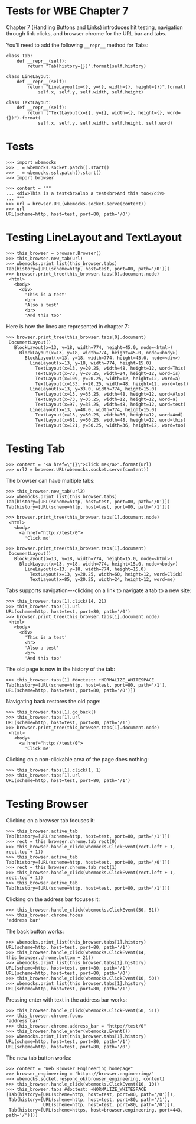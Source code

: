 Tests for WBE Chapter 7
=======================

Chapter 7 (Handling Buttons and Links) introduces hit testing, navigation
through link clicks, and browser chrome for the URL bar and tabs.

You'll need to add the following `__repr__` method for Tabs:

```
class Tab:
    def __repr__(self):
        return "Tab(history={})".format(self.history)

class LineLayout:
    def __repr__(self):
        return "LineLayout(x={}, y={}, width={}, height={})".format(
            self.x, self.y, self.width, self.height)

class TextLayout:
    def __repr__(self):
        return ("TextLayout(x={}, y={}, width={}, height={}, word={})").format(
            self.x, self.y, self.width, self.height, self.word)
```

Tests
=====

    >>> import wbemocks
    >>> _ = wbemocks.socket.patch().start()
    >>> _ = wbemocks.ssl.patch().start()
    >>> import browser

    >>> content = """
    ... <div>This is a test<br>Also a test<br>And this too</div>
    ... """
    >>> url = browser.URL(wbemocks.socket.serve(content))
    >>> url
    URL(scheme=http, host=test, port=80, path='/0')

Testing LineLayout and TextLayout
=================================

    >>> this_browser = browser.Browser()
    >>> this_browser.new_tab(url)
    >>> wbemocks.print_list(this_browser.tabs)
    Tab(history=[URL(scheme=http, host=test, port=80, path='/0')])
    >>> browser.print_tree(this_browser.tabs[0].document.node)
     <html>
       <body>
         <div>
           'This is a test'
           <br>
           'Also a test'
           <br>
           'And this too'

Here is how the lines are represented in chapter 7:

    >>> browser.print_tree(this_browser.tabs[0].document)
     DocumentLayout()
       BlockLayout(x=13, y=18, width=774, height=45.0, node=<html>)
         BlockLayout(x=13, y=18, width=774, height=45.0, node=<body>)
           BlockLayout(x=13, y=18, width=774, height=45.0, node=<div>)
             LineLayout(x=13, y=18, width=774, height=15.0)
               TextLayout(x=13, y=20.25, width=48, height=12, word=This)
               TextLayout(x=73, y=20.25, width=24, height=12, word=is)
               TextLayout(x=109, y=20.25, width=12, height=12, word=a)
               TextLayout(x=133, y=20.25, width=48, height=12, word=test)
             LineLayout(x=13, y=33.0, width=774, height=15.0)
               TextLayout(x=13, y=35.25, width=48, height=12, word=Also)
               TextLayout(x=73, y=35.25, width=12, height=12, word=a)
               TextLayout(x=97, y=35.25, width=48, height=12, word=test)
             LineLayout(x=13, y=48.0, width=774, height=15.0)
               TextLayout(x=13, y=50.25, width=36, height=12, word=And)
               TextLayout(x=61, y=50.25, width=48, height=12, word=this)
               TextLayout(x=121, y=50.25, width=36, height=12, word=too)


Testing Tab
===========

    >>> content = "<a href=\"{}\">Click me</a>".format(url)
    >>> url2 = browser.URL(wbemocks.socket.serve(content))

The browser can have multiple tabs:

    >>> this_browser.new_tab(url2)
    >>> wbemocks.print_list(this_browser.tabs)
    Tab(history=[URL(scheme=http, host=test, port=80, path='/0')])
    Tab(history=[URL(scheme=http, host=test, port=80, path='/1')])

    >>> browser.print_tree(this_browser.tabs[1].document.node)
     <html>
       <body>
         <a href="http://test/0">
           'Click me'

    >>> browser.print_tree(this_browser.tabs[1].document)
     DocumentLayout()
       BlockLayout(x=13, y=18, width=774, height=15.0, node=<html>)
         BlockLayout(x=13, y=18, width=774, height=15.0, node=<body>)
           LineLayout(x=13, y=18, width=774, height=15.0)
             TextLayout(x=13, y=20.25, width=60, height=12, word=Click)
             TextLayout(x=85, y=20.25, width=24, height=12, word=me)

Tabs supports navigation---clicking on a link to navigate a tab to a new site:

    >>> this_browser.tabs[1].click(14, 21)
    >>> this_browser.tabs[1].url
    URL(scheme=http, host=test, port=80, path='/0')
    >>> browser.print_tree(this_browser.tabs[1].document.node)
     <html>
       <body>
         <div>
           'This is a test'
           <br>
           'Also a test'
           <br>
           'And this too'

The old page is now in the history of the tab:

    >>> this_browser.tabs[1] #doctest: +NORMALIZE_WHITESPACE
    Tab(history=[URL(scheme=http, host=test, port=80, path='/1'), URL(scheme=http, host=test, port=80, path='/0')])

Navigating back restores the old page:

    >>> this_browser.tabs[1].go_back()
    >>> this_browser.tabs[1].url
    URL(scheme=http, host=test, port=80, path='/1')
    >>> browser.print_tree(this_browser.tabs[1].document.node)
     <html>
       <body>
         <a href="http://test/0">
           'Click me'

Clicking on a non-clickable area of the page does nothing:

    >>> this_browser.tabs[1].click(1, 1)
    >>> this_browser.tabs[1].url
    URL(scheme=http, host=test, port=80, path='/1')

Testing Browser
===============

Clicking on a browser tab focuses it:

    >>> this_browser.active_tab
    Tab(history=[URL(scheme=http, host=test, port=80, path='/1')])
    >>> rect = this_browser.chrome.tab_rect(0)
    >>> this_browser.handle_click(wbemocks.ClickEvent(rect.left + 1, rect.top + 1))
    >>> this_browser.active_tab
    Tab(history=[URL(scheme=http, host=test, port=80, path='/0')])
    >>> rect = this_browser.chrome.tab_rect(1)
    >>> this_browser.handle_click(wbemocks.ClickEvent(rect.left + 1, rect.top + 1))
    >>> this_browser.active_tab
    Tab(history=[URL(scheme=http, host=test, port=80, path='/1')])

Clicking on the address bar focuses it:

    >>> this_browser.handle_click(wbemocks.ClickEvent(50, 51))
    >>> this_browser.chrome.focus
    'address bar'

The back button works:

    >>> wbemocks.print_list(this_browser.tabs[1].history)
    URL(scheme=http, host=test, port=80, path='/1')
    >>> this_browser.handle_click(wbemocks.ClickEvent(14, this_browser.chrome.bottom + 21))
    >>> wbemocks.print_list(this_browser.tabs[1].history)
    URL(scheme=http, host=test, port=80, path='/1')
    URL(scheme=http, host=test, port=80, path='/0')
    >>> this_browser.handle_click(wbemocks.ClickEvent(10, 50))
    >>> wbemocks.print_list(this_browser.tabs[1].history)
    URL(scheme=http, host=test, port=80, path='/1')

Pressing enter with text in the address bar works:

    >>> this_browser.handle_click(wbemocks.ClickEvent(50, 51))
    >>> this_browser.chrome.focus
    'address bar'
    >>> this_browser.chrome.address_bar = "http://test/0"
    >>> this_browser.handle_enter(wbemocks.Event())
    >>> wbemocks.print_list(this_browser.tabs[1].history)
    URL(scheme=http, host=test, port=80, path='/1')
    URL(scheme=http, host=test, port=80, path='/0')

The new tab button works:

    >>> content = "Web Browser Engineering homepage"
    >>> browser_engineering = 'https://browser.engineering/'
    >>> wbemocks.socket.respond_ok(browser_engineering, content)
    >>> this_browser.handle_click(wbemocks.ClickEvent(10, 10))
    >>> this_browser.tabs #doctest: +NORMALIZE_WHITESPACE
    [Tab(history=[URL(scheme=http, host=test, port=80, path='/0')]),
     Tab(history=[URL(scheme=http, host=test, port=80, path='/1'),
                  URL(scheme=http, host=test, port=80, path='/0')]),
     Tab(history=[URL(scheme=https, host=browser.engineering, port=443, path='/')])]
    

